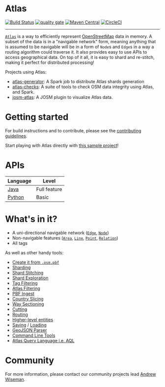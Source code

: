 # Atlas

[![Build Status](https://travis-ci.org/osmlab/atlas.svg?branch=main)](https://travis-ci.org/osmlab/atlas)
[![quality gate](https://sonarcloud.io/api/project_badges/measure?project=org.openstreetmap.atlas%3Aatlas&metric=alert_status)](https://sonarcloud.io/dashboard?id=org.openstreetmap.atlas%3Aatlas)
[![Maven Central](https://img.shields.io/maven-central/v/org.openstreetmap.atlas/atlas.svg?label=Maven%20Central)](https://search.maven.org/search?q=g:%22org.openstreetmap.atlas%22%20AND%20a:%22atlas%22)
[![CircleCI](https://circleci.com/gh/osmlab/atlas/tree/main.svg?style=shield)](https://circleci.com/gh/osmlab/atlas/tree/main)

---

[`Atlas`](src/main/java/org/openstreetmap/atlas/geography/atlas/Atlas.java) is a way to efficiently represent [OpenStreetMap](http://www.openstreetmap.org/) data in memory. A subset of the data is in a "navigable network" form, meaning anything that is assumed to be navigable will be in a form of `Node`s and `Edge`s in a way a routing algorithm could traverse it. It also provides easy to use APIs to access geographical data. On top of it all, it is easy to shard and re-stitch, making it perfect for distributed processing!

Projects using Atlas:
* [atlas-generator](https://github.com/osmlab/atlas-generator): A Spark job to distribute Atlas shards generation
* [atlas-checks](https://github.com/osmlab/atlas-checks): A suite of tools to check OSM data integrity using Atlas, and Spark.
* [josm-atlas](https://github.com/osmlab/josm-atlas): A JOSM plugin to visualize Atlas data.

# Getting started

For build instructions and to contribute, please see the [contributing guidelines](CONTRIBUTING.md).

Start playing with Atlas directly with [this sample project](/sample)!

# APIs

Language|Level
---|---
[Java](/src/main/java/org/openstreetmap/atlas/geography/atlas#using-atlas)|Full feature
[Python](/pyatlas#pyatlas)|Basic

# What's in it?

* A uni-directional navigable network ([`Edge`](src/main/java/org/openstreetmap/atlas/geography/atlas/items/Edge.java), [`Node`](src/main/java/org/openstreetmap/atlas/geography/atlas/items/Node.java))
* Non-navigable features ([`Area`](src/main/java/org/openstreetmap/atlas/geography/atlas/items/Area.java), [`Line`](src/main/java/org/openstreetmap/atlas/geography/atlas/items/Line.java), [`Point`](src/main/java/org/openstreetmap/atlas/geography/atlas/items/Point.java), [`Relation`](src/main/java/org/openstreetmap/atlas/geography/atlas/items/Relation.java))
* All tags

As well as other handy tools:

* [Create it from `.osm.pbf`](/src/main/java/org/openstreetmap/atlas/geography/atlas#building-an-atlas-from-an-osmpbf-file)
* [Sharding](/src/main/java/org/openstreetmap/atlas/geography/sharding#sharding)
* [Shard Stitching](/src/main/java/org/openstreetmap/atlas/geography/atlas/multi#multiatlas)
* [Shard Exploration](/src/main/java/org/openstreetmap/atlas/geography/atlas/dynamic#dynamicatlas)
* [Tag Filtering](/src/main/java/org/openstreetmap/atlas/tags/filters#tag-filtering)
* [Atlas Filtering](/src/main/java/org/openstreetmap/atlas/geography/atlas#filtering-an-atlas)
* [PBF Ingest](/src/main/java/org/openstreetmap/atlas/geography/atlas/raw/creation)
* [Country Slicing](/src/main/java/org/openstreetmap/atlas/geography/atlas/raw/slicing)
* [Way Sectioning](/src/main/java/org/openstreetmap/atlas/geography/atlas/raw/sectioning)
* [Cutting](/src/main/java/org/openstreetmap/atlas/geography/atlas#country-slicing)
* [Routing](/src/main/java/org/openstreetmap/atlas/geography/atlas/routing#routing)
* [Higher-level entities](/src/main/java/org/openstreetmap/atlas/geography/atlas/items/complex#complex-entities)
* [Saving](/src/main/java/org/openstreetmap/atlas/geography/atlas#saving-an-atlas) / [Loading](/src/main/java/org/openstreetmap/atlas/geography/atlas#using-atlas)
* [GeoJSON Parser](/src/main/java/org/openstreetmap/atlas/geography/geojson/parser)
* [Command Line Tools](atlas-shell-tools)
* [Atlas Query Language i.e. AQL](/src/main/groovy/org/openstreetmap/atlas/geography/atlas/dsl)

# Community

For more information, please contact our community projects lead [Andrew Wiseman](https://github.com/awisemanapple).
